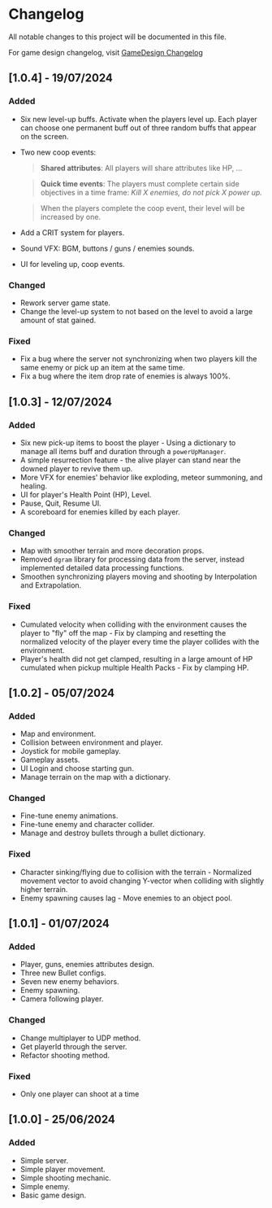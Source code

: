 # Changelog
All notable changes to this project will be documented in this file.

For game design changelog, visit [GameDesign Changelog](https://docs.google.com/spreadsheets/d/1oSoVJ0jk9w2Vpz4AcT9sktsVrlLd9k-s05p6IKA5R1k/edit?gid=1113732660#gid=1113732660)

## [1.0.4] - 19/07/2024
### Added
- Six new level-up buffs. Activate when the players level up. Each player can choose one permanent buff out of three random buffs that appear on the screen.
- Two new coop events:
  > **Shared attributes**: All players will share attributes like HP, ...
  
  > **Quick time events**: The players must complete certain side objectives in a time frame: *Kill X enemies, do not pick X power up.*
  
  > When the players complete the coop event, their level will be increased by one.
- Add a CRIT system for players.
- Sound VFX: BGM, buttons / guns / enemies sounds.
- UI for leveling up, coop events.

### Changed
- Rework server game state.
- Change the level-up system to not based on the level to avoid a large amount of stat gained.

### Fixed
- Fix a bug where the server not synchronizing when two players kill the same enemy or pick up an item at the same time.
- Fix a bug where the item drop rate of enemies is always 100%.

## [1.0.3] - 12/07/2024
### Added
- Six new pick-up items to boost the player - Using a dictionary to manage all items buff and duration through a `powerUpManager`.
- A simple resurrection feature - the alive player can stand near the downed player to revive them up.
- More VFX for enemies' behavior like exploding, meteor summoning, and healing.
- UI for player's Health Point (HP), Level.
- Pause, Quit, Resume UI.
- A scoreboard for enemies killed by each player.

### Changed
- Map with smoother terrain and more decoration props.
- Removed `dgram` library for processing data from the server, instead implemented detailed data processing functions.
- Smoothen synchronizing players moving and shooting by Interpolation and Extrapolation.

### Fixed
- Cumulated velocity when colliding with the environment causes the player to "fly" off the map - Fix by clamping and resetting the normalized velocity of the player every time the player collides with the environment.
- Player's health did not get clamped, resulting in a large amount of HP cumulated when pickup multiple Health Packs - Fix by clamping HP.

## [1.0.2] - 05/07/2024
### Added
- Map and environment.
- Collision between environment and player.
- Joystick for mobile gameplay.
- Gameplay assets.
- UI Login and choose starting gun.
- Manage terrain on the map with a dictionary.

### Changed
- Fine-tune enemy animations.
- Fine-tune enemy and character collider.
- Manage and destroy bullets through a bullet dictionary.

### Fixed
- Character sinking/flying due to collision with the terrain - Normalized movement vector to avoid changing Y-vector when colliding with slightly higher terrain.
- Enemy spawning causes lag - Move enemies to an object pool.

## [1.0.1] - 01/07/2024
### Added
- Player, guns, enemies attributes design.
- Three new Bullet configs.
- Seven new enemy behaviors.
- Enemy spawning.
- Camera following player.

### Changed
- Change multiplayer to UDP method.
- Get playerId through the server. 
- Refactor shooting method.

### Fixed
- Only one player can shoot at a time

## [1.0.0] - 25/06/2024
### Added
- Simple server.
- Simple player movement.
- Simple shooting mechanic.
- Simple enemy.
- Basic game design.
